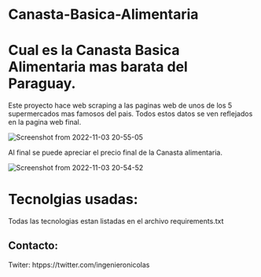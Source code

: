 # Canasta-Basica-Alimentaria
# Cual es la Canasta Basica Alimentaria mas barata del Paraguay.
Este proyecto hace web scraping a las paginas web de unos de los 5 supermercados mas famosos del pais.
Todos estos datos se ven reflejados en la pagina web final.

![Screenshot from 2022-11-03 20-55-05](https://user-images.githubusercontent.com/65906810/199857022-022d637a-7d08-488e-b693-4b637ec7b49b.png)

Al final se puede apreciar el precio final de la Canasta alimentaria.

![Screenshot from 2022-11-03 20-54-52](https://user-images.githubusercontent.com/65906810/199857076-a98810d3-e92e-441a-91b0-b14165bf6094.png)



# Tecnolgias usadas:
Todas las tecnologias estan listadas en el archivo requirements.txt

## Contacto: 
Twiter: htpps://twitter.com/ingenieronicolas
